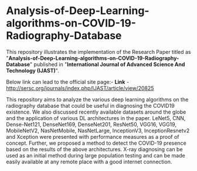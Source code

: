 # Analysis-of-Deep-Learning-algorithms-on-COVID-19-Radiography-Database

This repository illustrates the implementation of the Research Paper titled as "**Analysis-of-Deep-Learning-algorithms-on-COVID-19-Radiography-Database**" published in "**International Journal of Advanced Science And Technology (IJAST)**".

Below link can lead to the official site page:-
**Link** - http://sersc.org/journals/index.php/IJAST/article/view/20825

This repository aims to analyze the various deep learning algorithms on the radiography database that could be useful in diagnosing the COVID19 existence. We also discussed recently available datasets around the globe and the application of various DL architectures in the paper. LeNet5, CNN, Dense-Net121, DenseNet169, DenseNet201, ResNet50, VGG16, VGG19, MobileNetV2, NasNetMobile, NasNetLarge, InceptionV3, InceptionResnetv2 and Xception were presented with performance measures as a proof of concept. Further, we proposed a method to detect the COVID-19 presence based on the results of the above architectures. X-ray diagnosing can be used as an initial method during large population testing and can be made easily available at any remote place with a good internet connection.

